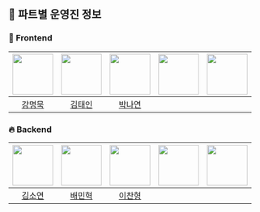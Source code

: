 ## 🌟 파트별 운영진 정보

### 🚀 Frontend

|<img src="https://avatars.githubusercontent.com/u/110239629?s=96&v=4" width="80">|<img src="https://avatars.githubusercontent.com/u/116332741?s=96&v=4" width="80">|<img src="https://avatars.githubusercontent.com/u/121484561?s=96&v=4" width="80">|<img src="https://avatars.githubusercontent.com/u/117283341?s=96&v=4" width="80">|<img src="https://avatars.githubusercontent.com/u/129278491?s=96&v=4" width="80">|
|:---:|:---:|:---:|:---:|:---:|
|[강명묵](https://github.com/lexxsh)|[김태인](https://github.com/returntoOZ)|[박나연](https://github.com/wuzoo)|

### 🔥 Backend

|<img src="https://avatars.githubusercontent.com/u/69035864?s=96&v=4" width="80">|<img src="https://avatars.githubusercontent.com/u/121356687?s=96&v=4" width="80">|<img src="https://avatars.githubusercontent.com/u/125784084?s=96&v=4" width="80">|<img src="https://avatars.githubusercontent.com/u/97721883?s=96&v=4" width="80">|<img src="https://avatars.githubusercontent.com/u/68095671?s=96&v=4" width="80">|
|:---:|:---:|:---:|:---:|:---:|
|[김소연](https://github.com/kseysh)|[배민혁](https://github.com/soozzang)|[이찬형](https://github.com/donghapark)|
